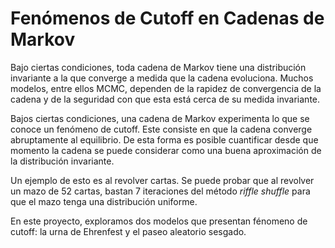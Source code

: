 # Fenómenos de Cutoff en Cadenas de Markov
Bajo ciertas condiciones, toda cadena de Markov tiene una distribución invariante a la que converge a medida que la cadena evoluciona. Muchos modelos, entre ellos MCMC, dependen de la rapidez de convergencia de la cadena y de la seguridad con que esta está cerca de su medida invariante.

Bajos ciertas condiciones, una cadena de Markov experimenta lo que se conoce un fenómeno de cutoff. Este consiste en que la cadena converge abruptamente al equilibrio. De esta forma es posible cuantificar desde que momento la cadena se puede considerar como una buena aproximación de la distribución invariante.

Un ejemplo de esto es al revolver cartas. Se puede probar que al revolver un mazo de 52 cartas, bastan 7 iteraciones del método *riffle shuffle* para que el mazo tenga una distribución uniforme.

En este proyecto, exploramos dos modelos que presentan fénomeno de cutoff: la urna de Ehrenfest y el paseo aleatorio sesgado. 
